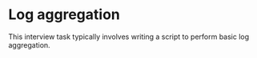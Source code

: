 # Log aggregation

This interview task typically involves writing a script to perform basic log aggregation.